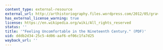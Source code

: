 ```yaml
---
content_type: external-resource
external_url: http://arthistoriography.files.wordpress.com/2012/05/graves.pdf
has_external_license_warning: true
license: https://en.wikipedia.org/wiki/All_rights_reserved
status: ''
title: '"Feeling Uncomfortable in the Nineteenth Century." (PDF)'
uid: dddb2d34-25c5-4d06-aaf6-ef06c1fa7d25
wayback_url: ''
---
```

